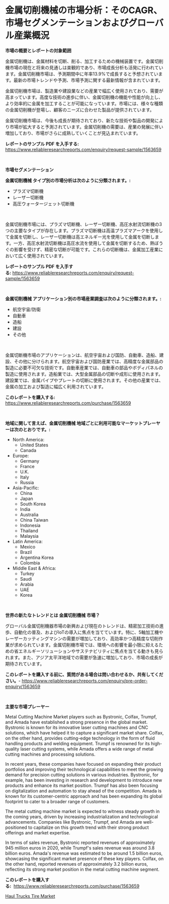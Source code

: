 <p><h1>金属切削機械の市場分析：そのCAGR、市場セグメンテーションおよびグローバル産業概況</h1></p><p><strong>市場の概要とレポートの対象範囲</strong></p>
<p><p>金属切削機は、金属材料を切断、削る、加工するための機械装置です。金属切削機市場の現在と将来の見通しは楽観的であり、市場成長分析も活発に行われています。金属切削機市場は、予測期間中に年率13.9%で成長すると予想されています。最新の市場トレンドや予測、市場予測に関する最新情報が含まれています。</p><p>金属切削機市場は、製造業や建設業などの産業で幅広く使用されており、需要が高まっています。高度な技術の進歩に伴い、金属切削機の機能や性能が向上し、より効率的に金属を加工することが可能になっています。市場には、様々な種類の金属切削機が登場し、顧客のニーズに合わせた製品が提供されています。</p><p>金属切削機市場は、今後も成長が期待されており、新たな技術や製品の開発により市場が拡大すると予測されています。金属切削機の需要は、産業の発展に伴い増加しており、市場がさらに成熟していくことが見込まれています。</p></p>
<p><strong>レポートのサンプル PDF を入手する:</strong> <a href="https://www.reliableresearchreports.com/enquiry/request-sample/1563659">https://www.reliableresearchreports.com/enquiry/request-sample/1563659</a></p>
<p>&nbsp;</p>
<p><strong>市場セグメンテーション</strong></p>
<p><strong>金属切削機械 タイプ別の市場分析は次のように分類されます。:</strong></p>
<p><ul><li>プラズマ切断機</li><li>レーザー切断機</li><li>高圧ウォータージェット切断機</li></ul></p>
<p>&nbsp;</p>
<p><p>金属切削機市場には、プラズマ切断機、レーザー切断機、高圧水射流切断機の3つの主要なタイプが存在します。プラズマ切断機は高温プラズマアークを使用して金属を切断し、レーザー切断機は高エネルギー光を使用して金属を切断します。一方、高圧水射流切断機は高圧水流を使用して金属を切断するため、熱ぼうぐの影響を受けず、精密な切断が可能です。これらの切断機は、金属加工産業において広く使用されています。</p></p>
<p><strong>レポートのサンプル PDF を入手する:</strong>&nbsp;<a href="https://www.reliableresearchreports.com/enquiry/request-sample/1563659">https://www.reliableresearchreports.com/enquiry/request-sample/1563659</a></p>
<p>&nbsp;</p>
<p><strong> 金属切削機械 アプリケーション別の市場産業調査は次のように分類されます。:</strong></p>
<p><ul><li>航空宇宙/防衛</li><li>自動車</li><li>造船</li><li>建設</li><li>その他</li></ul></p>
<p>&nbsp;</p>
<p><p>金属切断機市場のアプリケーションは、航空宇宙および国防、自動車、造船、建設、その他に分けられます。航空宇宙および国防産業では、高精度な金属部品の製造に必要不可欠な技術です。自動車産業では、自動車の部品やボディパネルの製造に使用されます。造船業では、大型金属部品の切断や成形に使用されます。建設業では、金属パイプやプレートの切断に使用されます。その他の産業では、金属の加工および製造に幅広く利用されています。</p></p>
<p><strong>このレポートを購入する:</strong>&nbsp; <a href="https://www.reliableresearchreports.com/purchase/1563659">https://www.reliableresearchreports.com/purchase/1563659</a></p>
<p>&nbsp;</p>
<p><strong>地域に関して言えば、金属切削機械 地域ごとに利用可能なマーケットプレーヤーは次のとおりです。:</strong></p>
<p><ul>
    <li>
        North America:
        <ul>
            <li>United States</li>
            <li>Canada</li>
        </ul>
    </li>
    <li>
        Europe:
        <ul>
            <li>Germany</li>
            <li>France</li>
            <li>U.K.</li>
            <li>Italy</li>
            <li>Russia</li>
        </ul>
    </li>
    <li>
        Asia-Pacific:
        <ul>
            <li>China</li>
            <li>Japan</li>
            <li>South Korea</li>
            <li>India</li>
            <li>Australia</li>
            <li>China Taiwan</li>
            <li>Indonesia</li>
            <li>Thailand</li>
            <li>Malaysia</li>
        </ul>
    </li>
    <li>
        Latin America:
        <ul>
            <li>Mexico</li>
            <li>Brazil</li>
            <li>Argentina Korea</li>
            <li>Colombia</li>
        </ul>
    </li>
    <li>
        Middle East & Africa:
        <ul>
            <li>Turkey</li>
            <li>Saudi</li>
            <li>Arabia</li>
            <li>UAE</li>
            <li>Korea</li>
        </ul>
    </li>
    </ul></p>
<p>&nbsp;</p>
<p><strong>世界の新たなトレンドとは 金属切削機械 市場？</strong></p>
<p><p>グローバル金属切削機器市場の新興および現在のトレンドは、精密加工技術の進歩、自動化の普及、およびIoTの導入に焦点を当てています。特に、5軸加工機やレーザーカッティングマシンの需要が増加しており、高効率かつ高精度な切削作業が求められています。金属切削機市場では、環境への影響を最小限に抑えるための省エネルギーソリューションやサステナビリティに焦点を当てる動きも見られます。また、アジア太平洋地域での需要が急速に増加しており、市場の成長が期待されています。</p></p>
<p><strong>このレポートを購入する前に、質問がある場合は問い合わせるか、共有してください。</strong>- <a href="https://www.reliableresearchreports.com/enquiry/pre-order-enquiry/1563659">https://www.reliableresearchreports.com/enquiry/pre-order-enquiry/1563659</a></p>
<p>&nbsp;</p>
<p><strong>主要な市場プレーヤー</strong></p>
<p><p>Metal Cutting Machine Market players such as Bystronic, Colfax, Trumpf, and Amada have established a strong presence in the global market. Bystronic is known for its innovative laser cutting machines and CNC solutions, which have helped it to capture a significant market share. Colfax, on the other hand, provides cutting-edge technology in the form of fluid handling products and welding equipment. Trumpf is renowned for its high-quality laser cutting systems, while Amada offers a wide range of metal cutting machines and processing solutions.</p><p>In recent years, these companies have focused on expanding their product portfolios and improving their technological capabilities to meet the growing demand for precision cutting solutions in various industries. Bystronic, for example, has been investing in research and development to introduce new products and enhance its market position. Trumpf has also been focusing on digitalization and automation to stay ahead of the competition. Amada is known for its customer-centric approach and has been expanding its global footprint to cater to a broader range of customers.</p><p>The metal cutting machine market is expected to witness steady growth in the coming years, driven by increasing industrialization and technological advancements. Companies like Bystronic, Trumpf, and Amada are well-positioned to capitalize on this growth trend with their strong product offerings and market expertise.</p><p>In terms of sales revenue, Bystronic reported revenues of approximately 945 million euros in 2020, while Trumpf's sales revenue was around 3.8 billion euros. Amada's revenue was estimated to be around 1.5 billion euros, showcasing the significant market presence of these key players. Colfax, on the other hand, reported revenues of approximately 3.2 billion euros, reflecting its strong market position in the metal cutting machine segment.</p></p>
<p><strong>このレポートを購入する:</strong>&nbsp;&nbsp;<a href="https://www.reliableresearchreports.com/purchase/1563659">https://www.reliableresearchreports.com/purchase/1563659</a></p>
<p><p><a href="https://fuschia-pecorino-a6d.notion.site/Haul-Trucks-Tire-Market-Size-Share-Trends-Analysis-Report-By-Application-Regional-Outlook-Compe-d7901895c68d4a8eb3e751a7ae1a1996">Haul Trucks Tire Market</a></p></p>